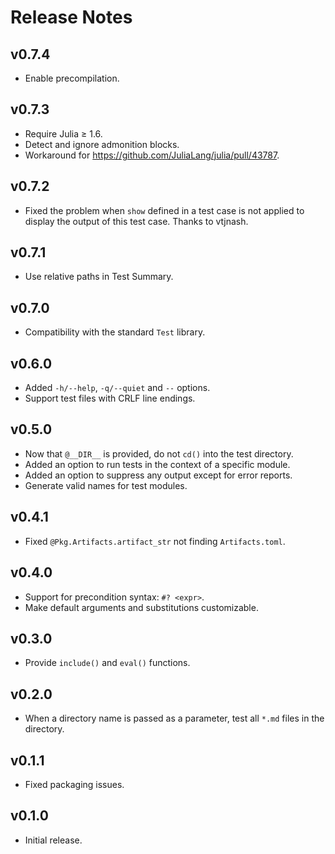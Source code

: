 # Release Notes


## v0.7.4

* Enable precompilation.


## v0.7.3

* Require Julia ≥ 1.6.
* Detect and ignore admonition blocks.
* Workaround for https://github.com/JuliaLang/julia/pull/43787.


## v0.7.2

* Fixed the problem when `show` defined in a test case is not applied to
  display the output of this test case.  Thanks to vtjnash.


## v0.7.1

- Use relative paths in Test Summary.


## v0.7.0

- Compatibility with the standard `Test` library.


## v0.6.0

- Added `-h/--help`, `-q/--quiet` and `--` options.
- Support test files with CRLF line endings.


## v0.5.0

- Now that `@__DIR__` is provided, do not `cd()` into the test directory.
- Added an option to run tests in the context of a specific module.
- Added an option to suppress any output except for error reports.
- Generate valid names for test modules.


## v0.4.1

- Fixed `@Pkg.Artifacts.artifact_str` not finding `Artifacts.toml`.


## v0.4.0

- Support for precondition syntax: `#? <expr>`.
- Make default arguments and substitutions customizable.


## v0.3.0

- Provide `include()` and `eval()` functions.


## v0.2.0

- When a directory name is passed as a parameter, test all `*.md` files in the
  directory.


## v0.1.1

- Fixed packaging issues.


## v0.1.0

- Initial release.
